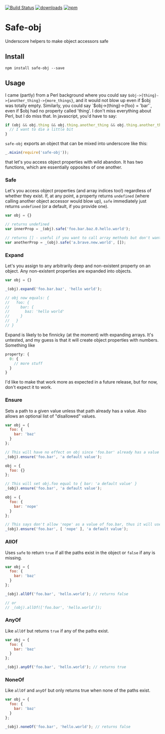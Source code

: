 [![Build Status](https://travis-ci.org/mantacode/safe-obj.png)](https://travis-ci.org/mantacode/safe-obj) [![downloads](http://img.shields.io/npm/dm/safe-obj.svg)](https://npmjs.org/package/safe-obj) [![npm](http://img.shields.io/npm/v/safe-obj.svg)](https://npmjs.org/package/safe-obj)

# Safe-obj

Underscore helpers to make object accessors safe

## Install

`npm install safe-obj --save`

## Usage

I came (partly) from a Perl background where you could say `$obj->{thing}->{another_thing}->{more_things}`, and it would not blow up even if $obj was totally empty. Similarly, you could say `$obj->{thing}->{foo} = 'bar'`, even if $obj had no property called 'thing'. I don't miss everything about Perl, but I do miss that. In javascript, you'd have to say:

```javascript
if (obj && obj.thing && obj.thing.another_thing && obj.thing.another_thing.more_things) {
  // I want to die a little bit
}
```

`safe-obj` exports an object that can be mixed into underscore like this:

```javascript
_.mixin(require('safe-obj'));
```

that let's you access object properties with wild abandon. It has two functions, which are essentially opposites of one another.

### Safe

Let's you access object properties (and array indices too!) regardless of whether they exist. If, at any point, a property returns `undefined` (where calling another object accessor would blow up), `safe` immediately just returns `undefined` (or a default, if you provide one).

```javascript
var obj = {}

// returns undefined
var innerProp = _(obj).safe('foo.bar.baz.0.hello.world'); 

// returns [] - useful if you want to call array methods but don't want to check the type
var anotherProp = _(obj).safe('a.brave.new.world', []); 
```

### Expand

Let's you assign to any arbitrarily deep and non-existent property on an object. Any non-existent properties are expanded into objects.

```javascript
var obj = {}

_(obj).expand('foo.bar.baz', 'hello world');

// obj now equals: {
//   foo: {
//     bar: {
//       baz: 'hello world'
//     }
//   }
// }
```

Expand is likely to be finnicky (at the moment) with expanding arrays. It's untested, and my guess is that it will create object properties with numbers. Something like

```javascript
property: {
  0: {
    // more stuff
  }
}
```

I'd like to make that work more as expected in a future release, but for now, don't expect it to work.

### Ensure

Sets a path to a given value unless that path already has a value. Also allows an optional list of "disallowed" values.

```javascript
var obj = {
  foo: {
    bar: 'baz'
  }
};

// This will have no effect on obj since 'foo.bar' already has a value
_(obj).ensure('foo.bar', 'a default value');

obj = {
  foo: {}
};

// This will set obj.foo equal to { bar: 'a default value' }
_(obj).ensure('foo.bar', 'a default value');

obj = {
  foo: {
    bar: 'nope'
  }
};

// This says don't allow 'nope' as a value of foo.bar, thus it will use the default
_(obj).ensure('foo.bar', [ 'nope' ], 'a default value');
```

### AllOf

Uses `safe` to return `true` if all the paths exist in the object or `false` if any is missing.

```javascript
var obj = {
  foo: {
    bar: 'baz'
  }
};

_(obj).allOf('foo.bar', 'hello.world'); // returns false

// or
// _(obj).allOf(['foo.bar', 'hello.world']);
```

### AnyOf

Like `allOf` but returns `true` if any of the paths exist.

```javascript
var obj = {
  foo: {
    bar: 'baz'
  }
};

_(obj).anyOf('foo.bar', 'hello.world'); // returns true
```

### NoneOf

Like `allOf` and `anyOf` but only returns true when none of the paths exist.

```javascript
var obj = {
  foo: {
    bar: 'baz'
  }
};

_(obj).noneOf('foo.bar', 'hello.world'); // returns false
```
